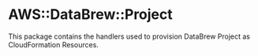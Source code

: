 # AWS::DataBrew::Project

This package contains the handlers used to provision DataBrew Project as CloudFormation Resources.


